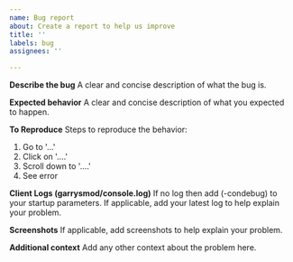 ```yaml
---
name: Bug report
about: Create a report to help us improve
title: ''
labels: bug
assignees: ''

---
```


**Describe the bug**
A clear and concise description of what the bug is.

**Expected behavior**
A clear and concise description of what you expected to happen.

**To Reproduce**
Steps to reproduce the behavior:
1. Go to '...'
2. Click on '....'
3. Scroll down to '....'
4. See error

**Client Logs (garrysmod/console.log)**
If no log then add (-condebug) to your startup parameters.
If applicable, add your latest log to help explain your problem.

**Screenshots**
If applicable, add screenshots to help explain your problem.

**Additional context**
Add any other context about the problem here.
